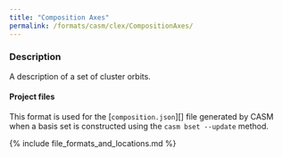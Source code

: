 ```yaml
---
title: "Composition Axes"
permalink: /formats/casm/clex/CompositionAxes/
---
```


### Description

A description of a set of cluster orbits.


#### Project files

This format is used for the [`composition.json`][] file generated by CASM when a basis set is constructed using the `casm bset --update` method.


{% include file_formats_and_locations.md %}
